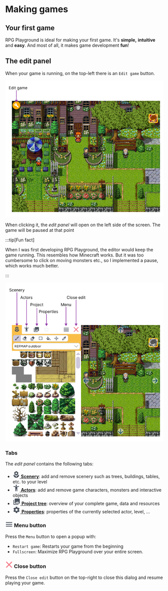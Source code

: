 # Making games

## Your first game

RPG Playground is ideal for making your first game. It's **simple,** **intuitive** and **easy**. And most of all, it makes game development **fun**!


## The edit panel

When your game is running, on the top-left there is an `Edit game` button. 

![](img/ingame.png)

When clicking it, the *edit panel* will open on the left side of the screen. The game will be paused at that point

:::tip[Fun fact]

When I was first developing RPG Playground, the editor would keep the game running. This resembles how Minecraft works. But it was too cumbersome to click on moving monsters etc., so I implemented a pause, which works much better.

:::


![](img/editpanel.png)

### Tabs

The *edit panel* contains the following tabs:

-   [![](img/scenery_tab.png) **Scenery**](scenery): add and remove scenery such as trees, buildings, tables, etc. to your level
-   [![](img/actors_tab.png) **Actors**](actors): add and remove game characters, monsters and interactive objects
-   [![](img/project_tab.png) **Project tree**](project-tree): overview of your complete game, data and resources
-   [![](img/properties_tab.png) **Properties**](properties): properties of the currently selected actor, level, ...

### ![](img/menu_button.png) Menu button

Press the `Menu` button to open a popup with:

- `Restart game`: Restarts your game from the beginning
- `Fullscreen`: Maximize RPG Playground over your entire screen.


### ![](img/close_button.png) Close button

Press the `Close edit` button on the top-right to close this dialog and resume playing your game.